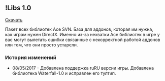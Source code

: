 ## !Libs 1.0

[Скачать](https://github.com/WoWruRU-ClassicAddons/Libs/releases/download/1.0/Libs.zip)

Пакет всех библиотек Ace SVN. База для аддонов, которая им нужна, как играм нужен DirectX. Именно из-за нехватки Ace библиотек в игре у вас могут вылетать ошибки связанные с некорректной работой аддонов или тем, что они просто устарели. 

### История изменений
- 08/05/2017 - Добавлена поддержка ruRU версии игры. Добавлена библиотека Waterfall-1.0 и исправлен его тултип.